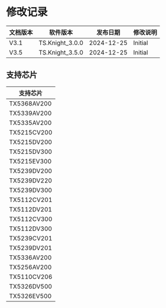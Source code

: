 # 修改记录

| 文档版本    | 软件版本   | 发布日期       | 修改说明 |
|---------|-----------------|------------| --- |
| V3.1    | TS.Knight_3.0.0 |2024-12-25 | Initial |
| V3.5    | TS.Knight_3.5.0 |2024-12-25 | Initial |

## 支持芯片

| **支持芯片**      |
| ------------- |
| TX5368AV200   |
| TX5339AV200   |
| TX5335AV200   |
| TX5215CV200   |
| TX5215DV200   |
| TX5215DV300   |
| TX5215EV300   |
| TX5239DV200   |
| TX5239DV220   |
| TX5239DV300   |
| TX5112CV201   |
| TX5112DV201   |
| TX5112CV300   |
| TX5112DV300   |
| TX5239CV201   |
| TX5239DV201   |
| TX5336AV200   |
| TX5256AV200   |
| TX5110CV206   |
| TX5326DV500   |
| TX5326EV500   |

 
